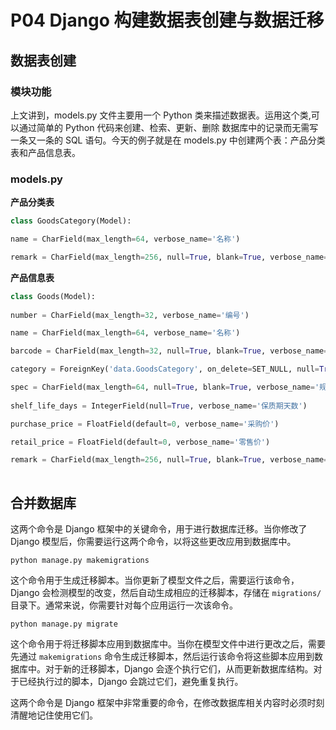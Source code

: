 
# P04 Django 构建数据表创建与数据迁移
## **数据表创建**

### **模块功能**

上文讲到，models.py 文件主要用一个 Python 类来描述数据表。运用这个类,可以通过简单的 Python 代码来创建、检索、更新、删除 
数据库中的记录而无需写一条又一条的 SQL 语句。今天的例子就是在 models.py 中创建两个表：产品分类表和产品信息表。

### **models.py**

**产品分类表**

```py
class GoodsCategory(Model):

name = CharField(max_length=64, verbose_name='名称')

remark = CharField(max_length=256, null=True, blank=True, verbose_name='备注')

```

**产品信息表** 

```py   
class Goods(Model):
        
number = CharField(max_length=32, verbose_name='编号')

name = CharField(max_length=64, verbose_name='名称')

barcode = CharField(max_length=32, null=True, blank=True, verbose_name='条码')

category = ForeignKey('data.GoodsCategory', on_delete=SET_NULL, null=True,related_name='goods_set', verbose_name='产品分类')

spec = CharField(max_length=64, null=True, blank=True, verbose_name='规格')
        
shelf_life_days = IntegerField(null=True, verbose_name='保质期天数')

purchase_price = FloatField(default=0, verbose_name='采购价')

retail_price = FloatField(default=0, verbose_name='零售价')

remark = CharField(max_length=256, null=True, blank=True, verbose_name='备注')
   
```

## **合并数据库**

这两个命令是 Django 框架中的关键命令，用于进行数据库迁移。当你修改了 Django 模型后，你需要运行这两个命令，以将这些更改应用到数据库中。

`python manage.py makemigrations`

 这个命令用于生成迁移脚本。当你更新了模型文件之后，需要运行该命令，Django 会检测模型的改变，然后自动生成相应的迁移脚本，存储在 `migrations/` 目录下。通常来说，你需要针对每个应用运行一次该命令。

`python manage.py migrate`

这个命令用于将迁移脚本应用到数据库中。当你在模型文件中进行更改之后，需要先通过 `makemigrations` 命令生成迁移脚本，然后运行该命令将这些脚本应用到数据库中。对于新的迁移脚本，Django 会逐个执行它们，从而更新数据库结构。对于已经执行过的脚本，Django 会跳过它们，避免重复执行。

这两个命令是 Django 框架中非常重要的命令，在修改数据库相关内容时必须时刻清醒地记住使用它们。
